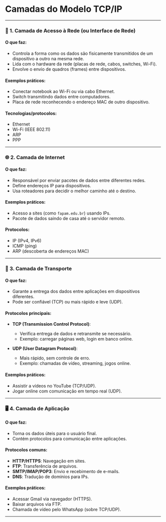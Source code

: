 # Camadas do Modelo TCP/IP
---

### 🔌 1. Camada de Acesso à Rede (ou Interface de Rede)

#### O que faz:
- Controla a forma como os dados são fisicamente transmitidos de um dispositivo a outro na mesma rede.
- Lida com o hardware da rede (placas de rede, cabos, switches, Wi-Fi).
- Envolve o envio de quadros (frames) entre dispositivos.

#### Exemplos práticos:
- Conectar notebook ao Wi-Fi ou via cabo Ethernet.
- Switch transmitindo dados entre computadores.
- Placa de rede reconhecendo o endereço MAC de outro dispositivo.

#### Tecnologias/protocolos:
- Ethernet
- Wi-Fi (IEEE 802.11)
- ARP
- PPP

---

### 🌐 2. Camada de Internet

#### O que faz:
- Responsável por enviar pacotes de dados entre diferentes redes.
- Define endereços IP para dispositivos.
- Usa roteadores para decidir o melhor caminho até o destino.

#### Exemplos práticos:
- Acesso a sites (como `fapam.edu.br`) usando IPs.
- Pacote de dados saindo de casa até o servidor remoto.

#### Protocolos:
- IP (IPv4, IPv6)
- ICMP (ping)
- ARP (descoberta de endereços MAC)

---

### 📡 3. Camada de Transporte

#### O que faz:
- Garante a entrega dos dados entre aplicações em dispositivos diferentes.
- Pode ser confiável (TCP) ou mais rápido e leve (UDP).

#### Protocolos principais:
- **TCP (Transmission Control Protocol)**:
  - Verifica entrega de dados e retransmite se necessário.
  - Exemplo: carregar páginas web, login em banco online.
  
- **UDP (User Datagram Protocol)**:
  - Mais rápido, sem controle de erro.
  - Exemplo: chamadas de vídeo, streaming, jogos online.

#### Exemplos práticos:
- Assistir a vídeos no YouTube (TCP/UDP).
- Jogar online com comunicação em tempo real (UDP).

---

### 🖥️ 4. Camada de Aplicação

#### O que faz:
- Torna os dados úteis para o usuário final.
- Contém protocolos para comunicação entre aplicações.

#### Protocolos comuns:
- **HTTP/HTTPS**: Navegação em sites.
- **FTP**: Transferência de arquivos.
- **SMTP/IMAP/POP3**: Envio e recebimento de e-mails.
- **DNS**: Tradução de domínios para IPs.

#### Exemplos práticos:
- Acessar Gmail via navegador (HTTPS).
- Baixar arquivos via FTP.
- Chamada de vídeo pelo WhatsApp (sobre TCP/UDP).

---
